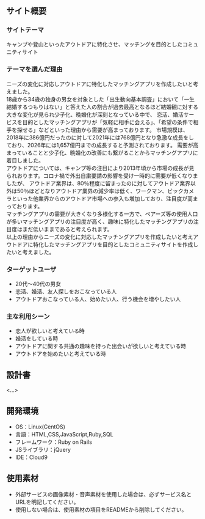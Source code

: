 # <yagai>

## サイト概要
### サイトテーマ
キャンプや登山といったアウトドアに特化させ、マッチングを目的としたコミュニティサイト

### テーマを選んだ理由
ニーズの変化に対応しアウトドアに特化したマッチングアプリを作成したいと考えました。  
18歳から34歳の独身の男女を対象とした「出生動向基本調査」において「一生結婚するつもりはない」と答えた人の割合が過去最高となるほど結婚観に対する大きな変化が見られ少子化、晩婚化が深刻となっている中で、
恋活、婚活サービスを目的としたマッチングアプリが「気軽に相手に会える」、「希望の条件で相手を探せる」などといった理由から需要が高まっております。
市場規模は、2018年に386億円だったのに対して2021年には768億円となり急激な成長をしており、2026年には1,657億円までの成長すると予測されております。
需要が高まっていることと少子化、晩婚化の改善にも繋がることからマッチングアプリに着目しました。  
アウトドアについては、キャンプ等の注目により2013年頃から市場の成長が見られおります。コロナ禍で外出自粛要請の影響を受け一時的に需要が低くなりましたが、
アウトドア業界は、80％程度に留まったのに対してアウトドア業界以外は50％ほどとなりアウトドア業界の減少率は低く、ワークマン、ビックカメラといった他業界からのアウトドア市場への参入も増加しており、注目度が高まっております。  
マッチングアプリの需要が大きくなり多様化する一方で、ペアーズ等の使用人口が多いマッチングアプリの注目度が高く、趣味に特化したマッチングアプリの注目度はまだ低いままであると考えられます。  
以上の理由からニーズの変化に対応したマッチングアプリを作成したいと考えアウトドアに特化したマッチングアプリを目的としたコミュニティサイトを作成したいと考えました。

### ターゲットユーザ
- 20代〜40代の男女  
- 恋活、婚活、友人探しをおこなっている人  
- アウトドアおこなっている人、始めたい人、行う機会を増やしたい人  

### 主な利用シーン
- 恋人が欲しいと考えている時  
- 婚活をしている時  
- アウトドアに関する共通の趣味を持った出会いが欲しいと考えている時
- アウトドアを始めたいと考えている時

## 設計書
<...>

## 開発環境
- OS：Linux(CentOS)
- 言語：HTML,CSS,JavaScript,Ruby,SQL
- フレームワーク：Ruby on Rails
- JSライブラリ：jQuery
- IDE：Cloud9

## 使用素材
- 外部サービスの画像素材・音声素材を使用した場合は、必ずサービス名とURLを明記してください。
- 使用しない場合は、使用素材の項目をREADMEから削除してください。
